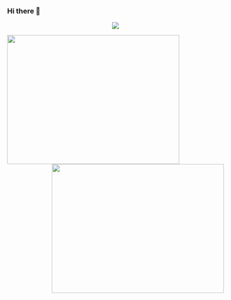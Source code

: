### Hi there 👋
<p align="center"><a href="https://github.com/anuraghazra/github-readme-stats">
  <img align="center" src="https://github-readme-stats.vercel.app/api?username=ghimireaacs&show_icons=true&theme=tokyonight" />
</a></p>
<a href="https://wakatime.com/@ghimireaacs">
  <img align="left" width="400" height="300" src="https://wakatime.com/share/@ghimireaacs/26f0cfdd-03c7-4f4b-a9a5-36b4c9fd0e1f.svg" />
</a></p>
<a href="https://wakatime.com/@ghimireaacs">
  <img align="right" width="400" height="300" src="https://wakatime.com/share/@ghimireaacs/8873c33a-e347-49eb-8461-a32de00ebcf5.svg" />
</a></p>
<!--
**ghimireaacs/ghimireaacs** is a ✨ _special_ ✨ repository because its `README.md` (this file) appears on your GitHub profile.

Here are some ideas to get you started:

- 🔭 I’m currently working on ...
- 🌱 I’m currently learning ...
- 👯 I’m looking to collaborate on ...
- 🤔 I’m looking for help with ...
- 💬 Ask me about ...
- 📫 How to reach me: ...
- 😄 Pronouns: ...
- ⚡ Fun fact: ...
-->
